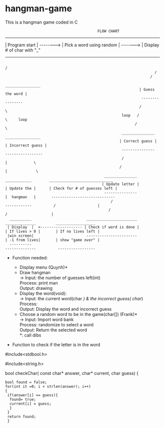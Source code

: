 # hangman-game
This is a hangman game coded in C
                                              
                                              FLOW CHART
                                              
                                              
   _______________             __________________________            ____________________________        
  | Program start | --------> | Pick a word using random | -------> | Display # of char with "_"  
   ----------------             --------------------------            ---------------------------
                                                                          /
                                                                        /
                                                                      /
                                                                  ________________
                                                                 | Guess the word |
                                                                  ----------------
                                                                 /              \
                                                         loop   /                \     loop
                                                               /                  \
                                                         _______________        ________________
                                                        | Correct guess |      | Incorrect guess |  
                                                         ---------------        -----------------
                                                         /                        |            \
                                                        /                         |             \
                                                 _______________             ____________        _____________________________
                                                | Update letter |           | Update the |      | Check for # of guesses left |
                                                 ---------------            |  hangman   |       -----------------------------
                                                    /                        ------------          /                   |
                                                   /                                              /                    |
      __________                         _______________________                            ______________         __________________
     | Display  |  <------------------- | Check if word is done |                          | If lives > 0 |       | If no lives left | 
     |win screen|                        -----------------------                           | -1 from lives|       | show "game over" |
      ----------                                                                            --------------          -----------------    
     
   - Function needed:
      - Display menu (Quynh)*
      - Draw hangman<br/>
      -> Input: the number of guesses left(int)<br/>
         Process: print man<br/>
         Output: drawing
      - Display the word(void):<br/>
      -> Input: the current word(char *) & the incorrect guess( char*)<br/>
         Process: <br/>
         Output: Display the word and incorrect guess<br/>
      - Choose a random word to be in the game(char[]) (Frank)* <br/>
      -> Input: Import word bank<br/>
         Process: randomize to select a word<br/>
         Output: Return the selected word<br/>
     *: call dibs
    
  - Function to check if the letter is in the word
  
  #include<stdbool.h>
  
  #include<string.h>
  
  bool checkChar( const char* answer, char* current, char guess)
  {
  
    bool found = false;
    for(int it =0; i < strlen(answer); i++)
    {
     if(answer[i] == guess){
      found= true;
      current[i] = guess;
      }
     }
     return found;
     }
